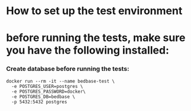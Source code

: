 # How to set up the test environment

# before running the tests, make sure you have the following installed:

### Create database before running the tests:

```
docker run --rm -it --name bedbase-test \
  -e POSTGRES_USER=postgres \
  -e POSTGRES_PASSWORD=docker\
  -e POSTGRES_DB=bedbase \
  -p 5432:5432 postgres
```